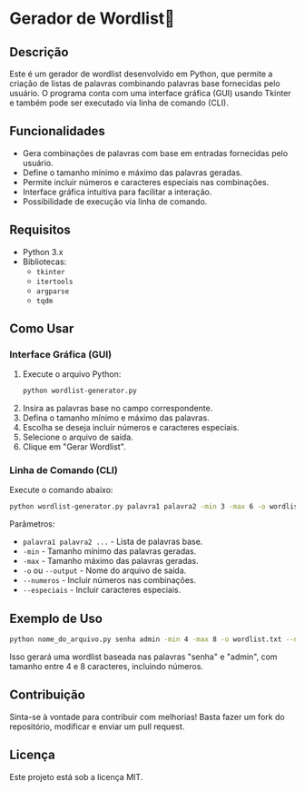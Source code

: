 # Gerador de Wordlist📄

## Descrição
Este é um gerador de wordlist desenvolvido em Python, que permite a criação de listas de palavras combinando palavras base fornecidas pelo usuário. O programa conta com uma interface gráfica (GUI) usando Tkinter e também pode ser executado via linha de comando (CLI).

## Funcionalidades
- Gera combinações de palavras com base em entradas fornecidas pelo usuário.
- Define o tamanho mínimo e máximo das palavras geradas.
- Permite incluir números e caracteres especiais nas combinações.
- Interface gráfica intuitiva para facilitar a interação.
- Possibilidade de execução via linha de comando.

## Requisitos
- Python 3.x
- Bibliotecas:
  - `tkinter`
  - `itertools`
  - `argparse`
  - `tqdm`

## Como Usar

### Interface Gráfica (GUI)
1. Execute o arquivo Python:
   ```bash
   python wordlist-generator.py
   ```
2. Insira as palavras base no campo correspondente.
3. Defina o tamanho mínimo e máximo das palavras.
4. Escolha se deseja incluir números e caracteres especiais.
5. Selecione o arquivo de saída.
6. Clique em "Gerar Wordlist".

### Linha de Comando (CLI)
Execute o comando abaixo:
```bash
python wordlist-generator.py palavra1 palavra2 -min 3 -max 6 -o wordlist.txt --numeros --especiais
```

Parâmetros:
- `palavra1 palavra2 ...` - Lista de palavras base.
- `-min` - Tamanho mínimo das palavras geradas.
- `-max` - Tamanho máximo das palavras geradas.
- `-o` ou `--output` - Nome do arquivo de saída.
- `--numeros` - Incluir números nas combinações.
- `--especiais` - Incluir caracteres especiais.

## Exemplo de Uso
```bash
python nome_do_arquivo.py senha admin -min 4 -max 8 -o wordlist.txt --numeros
```
Isso gerará uma wordlist baseada nas palavras "senha" e "admin", com tamanho entre 4 e 8 caracteres, incluindo números.

## Contribuição
Sinta-se à vontade para contribuir com melhorias! Basta fazer um fork do repositório, modificar e enviar um pull request.

## Licença
Este projeto está sob a licença MIT.

